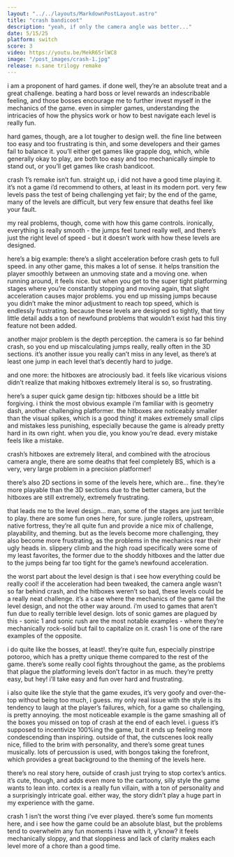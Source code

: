 ```yaml
---
layout: "../../layouts/MarkdownPostLayout.astro"
title: "crash bandicoot"
description: "yeah, if only the camera angle was better..."
date: 5/15/25
platform: switch
score: 3
video: https://youtu.be/MekR65rlWC8
image: "/post_images/crash-1.jpg"
release: n.sane trilogy remake
---
```

i am a proponent of hard games. if done well, they’re an absolute treat and a great challenge. beating a hard boss or level rewards an indescribable feeling, and those bosses encourage me to further invest myself in the mechanics of the game. even in simpler games, understanding the intricacies of how the physics work or how to best navigate each level is really fun.

hard games, though, are a lot tougher to design well. the fine line between too easy and too frustrating is thin, and some developers and their games fail to balance it. you’ll either get games like grapple dog, which, while generally okay to play, are both too easy and too mechanically simple to stand out, or you’ll get games like crash bandicoot.

crash 1’s remake isn’t fun. straight up, i did not have a good time playing it. it’s not a game i’d recommend to others, at least in its modern port. very few levels pass the test of being challenging yet fair; by the end of the game, many of the levels are difficult, but very few ensure that deaths feel like your fault.

my real problems, though, come with how this game controls. ironically, everything is really smooth - the jumps feel tuned really well, and there’s just the right level of speed - but it doesn’t work with how these levels are designed.

here’s a big example: there’s a slight acceleration before crash gets to full speed. in any other game, this makes a lot of sense. it helps transition the player smoothly between an unmoving state and a moving one. when running around, it feels nice. but when you get to the super tight platforming stages where you’re constantly stopping and moving again, that slight acceleration causes major problems. you end up missing jumps because you didn’t make the minor adjustment to reach top speed, which is endlessly frustrating. because these levels are designed so tightly, that tiny little detail adds a ton of newfound problems that wouldn’t exist had this tiny feature not been added.

another major problem is the depth perception. the camera is so far behind crash, so you end up miscalculating jumps really, really often in the 3D sections. it’s another issue you really can’t miss in any level, as there’s at least one jump in each level that’s decently hard to judge.

and one more: the hitboxes are atrociously bad. it feels like vicarious visions didn’t realize that making hitboxes extremely literal is so, so frustrating.

here’s a super quick game design tip: hitboxes should be a little bit forgiving. i think the most obvious example i’m familiar with is geometry dash, another challenging platformer. the hitboxes are noticeably smaller than the visual spikes, which is a good thing! it makes extremely small clips and mistakes less punishing, especially because the game is already pretty hard in its own right. when you die, you know you’re dead. every mistake feels like a mistake. 

crash’s hitboxes are extremely literal, and combined with the atrocious camera angle, there are some deaths that feel completely BS, which is a very, very large problem in a precision platformer!

there’s also 2D sections in some of the levels here, which are… fine. they’re more playable than the 3D sections due to the better camera, but the hitboxes are still extremely, extremely frustrating.

that leads me to the level design… man, some of the stages are just terrible to play. there are some fun ones here, for sure. jungle rollers, upstream, native fortress, they’re all quite fun and provide a nice mix of challenge, playability, and theming. but as the levels become more challenging, they also become more frustrating, as the problems in the mechanics rear their ugly heads in. slippery climb and the high road specifically were some of my least favorites, the former due to the shoddy hitboxes and the latter due to the jumps being far too tight for the game’s newfound acceleration.

the worst part about the level design is that i see how everything could be really cool! if the acceleration had been tweaked, the camera angle wasn’t so far behind crash, and the hitboxes weren’t so bad, these levels could be a really neat challenge. it’s a case where the mechanics of the game fail the level design, and not the other way around. i’m used to games that aren’t fun due to really terrible level design. lots of sonic games are plagued by this - sonic 1 and sonic rush are the most notable examples - where they’re mechanically rock-solid but fail to capitalize on it. crash 1 is one of the rare examples of the opposite.

i do quite like the bosses, at least!. they’re quite fun, especially pinstripe potoroo, which has a pretty unique theme compared to the rest of the game. there’s some really cool fights throughout the game, as the problems that plague the platforming levels don’t factor in as much. they’re pretty easy, but hey! i’ll take easy and fun over hard and frustrating.

i also quite like the style that the game exudes, it’s very goofy and over-the-top without being too much, i guess. my only real issue with the style is its tendency to laugh at the player’s failures, which, for a game so challenging, is pretty annoying. the most noticeable example is the game smashing all of the boxes you missed on top of crash at the end of each level. i guess it’s supposed to incentivize 100%ing the game, but it ends up feeling more condescending than inspiring. outside of that, the cutscenes look really nice, filled to the brim with personality, and there’s some great tunes musically. lots of percussion is used, with bongos taking the forefront, which provides a great background to the theming of the levels here.

there’s no real story here, outside of crash just trying to stop cortex’s antics. it’s cute, though, and adds even more to the cartoony, silly style the game wants to lean into. cortex is a really fun villain, with a ton of personality and a surprisingly intricate goal. either way, the story didn’t play a huge part in my experience with the game.

crash 1 isn’t the worst thing i’ve ever played. there’s some fun moments here, and i see how the game could be an absolute blast, but the problems tend to overwhelm any fun moments i have with it, y’know? it feels mechanically sloppy, and that sloppiness and lack of clarity makes each level more of a chore than a good time. 

